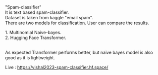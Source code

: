 "Spam-classifier" <br>
It is text based spam-classifier.<br>
Dataset is taken from kaggle "email spam".<br>
There are two models for classification. User can compare the results. <br>
<p> 1. Multinomial Naive-bayes.<br>
2. Hugging Face Transformer.
</p>
<br>
As expected Transformer performs better, but naive bayes model is also good as it is lightweight.
<br>

Live : https://vishal2023-spam-classifier.hf.space/
